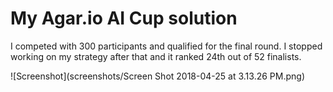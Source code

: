 # My Agar.io AI Cup solution

I competed with 300 participants and qualified for the final round.
I stopped working on my strategy after that and it ranked 24th out of 52 finalists.

![Screenshot](screenshots/Screen Shot 2018-04-25 at 3.13.26 PM.png)
